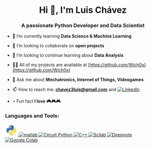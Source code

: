 <h1 align="center">Hi 👋, I'm Luis Chávez</h1>
<h3 align="center">A passionate Python Developer and Data Scientist </h3>

- 🌱 I’m currently learning **Data Science & Machine Learning**

- 👯 I’m looking to collaborate on **open projects**

- 🤝 I’m looking to continue learning about **Data Analysis**

- 👨‍💻 All of my projects are available at [https://github.com/Wich0x](https://github.com/Wich0x)

- 💬 Ask me about **Mechatronics, Internet of Things, Videogames**

- 📫 How to reach me: **chavez3luis@gmail.com** and [![LinkedIn][linkedin-shield]][linkedin-url]

- ⚡ Fun fact **I love 🎮🎮🎮**


<h3 align="left">Languages and Tools:</h3>
<a href="https://www.python.org/" target="_blank"> 
<img src="https://raw.githubusercontent.com/devicons/devicon/master/icons/python/python-original.svg" alt="python" width="40" height="40"/> 
</a> 

<a href="https://www.mathworks.com/products/matlab.html" target="_blank"> 
<img src="https://upload.wikimedia.org/wikipedia/commons/2/21/Matlab_Logo.png" alt="matlab" width="40" height="40"/> 
</a>

<a href="https://circuitpython.org/" target="_blank"> 
<img src="https://upload.wikimedia.org/wikipedia/commons/thumb/2/29/Adafruit_blinka_angles-left.svg/1200px-Adafruit_blinka_angles-left.svg.png" alt="Circuit Python" width="40" height="40"/> 
</a>

<a href="https://www.bloodshed.net/" target="_blank"> 
<img src="https://upload.wikimedia.org/wikipedia/commons/thumb/1/18/ISO_C%2B%2B_Logo.svg/800px-ISO_C%2B%2B_Logo.svg.png" alt="C++" width="40" height="40"/> 
</a>

<a href="https://www.scilab.org/" target="_blank"> 
<img src="https://cdn.icon-icons.com/icons2/1508/PNG/512/scilab_104094.png" alt="Scilab" width="40" height="40"/> 
</a>

<a href="https://deepnote.com/" target="_blank"> 
<img src="https://avatars.githubusercontent.com/u/45339858?s=200&v=4" alt="Deepnote" width="40" height="40"/> 
</a>

<a href="https://colab.research.google.com/?hl=es" target="_blank"> 
<img src="https://upload.wikimedia.org/wikipedia/commons/thumb/d/d0/Google_Colaboratory_SVG_Logo.svg/2560px-Google_Colaboratory_SVG_Logo.svg.png" alt="Google Colab" width="40" height="40"/> 
</a>

[linkedin-shield]: https://img.shields.io/badge/-LinkedIn-black.svg?style=for-the-badge&logo=linkedin&colorB=555
[linkedin-url]: https://www.linkedin.com/in/luischavez3
